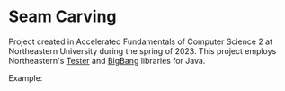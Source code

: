 # Seam Carving
Project created in Accelerated Fundamentals of Computer Science 2 at Northeastern University during the spring of 2023. This project employs Northeastern's [Tester]([url](https://course.ccs.neu.edu/cs2510asp22/tester-doc.html)) and [BigBang]([url](https://course.ccs.neu.edu/cs2510h/image-doc.html)https://course.ccs.neu.edu/cs2510h/image-doc.html) libraries for Java.

Example:

